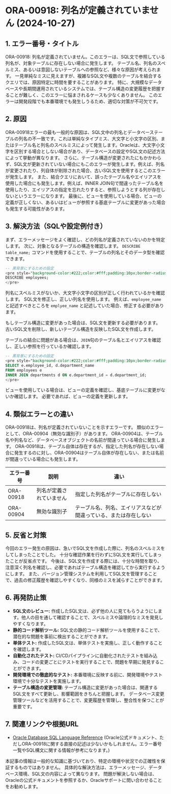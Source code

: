 # ORA-00918: 列名が定義されていません (2024-10-27)

## 1. エラー番号・タイトル

ORA-00918: 列名が定義されていません。このエラーは、SQL文で参照している列名が、対象テーブルに存在しない場合に発生します。  テーブル名、列名のスペルミス、あるいは意図しないテーブルへの参照など、様々な原因が考えられます。  一見単純なミスに見えますが、複雑なSQL文や複数のテーブルを結合するクエリでは、原因特定に時間を要することがあります。 特に、大規模なデータベースや長期間運用されているシステムでは、テーブル構造の変更履歴を把握することが難しく、このエラーに悩まされるケースも少なくありません。  このエラーは開発段階でも本番環境でも発生しうるため、適切な対策が不可欠です。


## 2. 原因

ORA-00918エラーの最も一般的な原因は、SQL文中の列名とデータベーステーブルの列名の不一致です。これは単純なタイプミス、大文字と小文字の区別、またはテーブル名と列名のスペルミスによって発生します。Oracleは、大文字小文字を区別する場合としない場合があり、データベースの設定やSQL文の記述方法によって挙動が異なります。  さらに、テーブル構造が変更されたにもかかわらず、SQL文が更新されていない場合にもこのエラーが発生します。例えば、列名が変更されたり、列自体が削除された場合、古いSQL文を使用するとこのエラーが発生します。  また、結合クエリにおいて、誤ったテーブル名やエイリアスを使用した場合にも発生します。例えば、INNER JOIN句で間違ったテーブル名を使用したり、エイリアスの指定を忘れたりすると、参照しようとする列が存在しないというエラーになります。  最後に、ビューを使用している場合、ビューの定義が正しくない、あるいはビューが参照する基底テーブルに変更があった場合も発生する可能性があります。


## 3. 解決方法（SQLや設定例付き）

まず、エラーメッセージをよく確認し、どの列名が定義されていないのかを特定します。  次に、対象となるテーブルの構造を確認します。  `DESCRIBE table_name;` コマンドを使用することで、テーブルの列名とそのデータ型を確認できます。

```sql
-- 黒背景にするための設定
<pre style="background-color:#222;color:#fff;padding:10px;border-radius:5px;">
DESCRIBE employees;
</pre>
```

列名にスペルミスがないか、大文字小文字の区別が正しく行われているかを確認します。  SQL文を修正し、正しい列名を使用します。  例えば、`employee_name` と記述すべきところを `emplyee_name` と記述していた場合、修正する必要があります。

もしテーブル構造に変更があった場合は、SQL文を更新する必要があります。  古いSQL文を削除し、新しいテーブル構造を反映したSQL文を作成します。

テーブルの結合に問題がある場合は、`JOIN`句のテーブル名とエイリアスを確認し、正しい参照を行っているか確認します。

```sql
-- 黒背景にするための設定
<pre style="background-color:#222;color:#fff;padding:10px;border-radius:5px;">
SELECT e.employee_id, d.department_name
FROM employees e
INNER JOIN departments d ON e.department_id = d.department_id;
</pre>
```

ビューを使用している場合は、ビューの定義を確認し、基底テーブルに変更がないか確認します。  必要であれば、ビューの定義を更新します。


## 4. 類似エラーとの違い

ORA-00918は、列名が定義されていないことを示すエラーです。  類似のエラーとして、ORA-00904（無効な識別子）があります。  ORA-00904は、テーブル名や列名など、データベースオブジェクトの名前が間違っている場合に発生します。  ORA-00918は、テーブル自体は存在するが、指定した列名が存在しない場合に発生するのに対し、ORA-00904はテーブル自体が存在しない、または名前が間違っている場合にも発生します。

| エラー番号 | 説明                                  | 違い                                                              |
|------------|---------------------------------------|-------------------------------------------------------------------|
| ORA-00918  | 列名が定義されていません                 | 指定した列名がテーブルに存在しない                               |
| ORA-00904  | 無効な識別子                             | テーブル名、列名、エイリアスなどが間違っている、または存在しない    |


## 5. 反省と対策

今回のエラー発生の原因は、急いでSQL文を作成した際に、列名のスペルミスをしてしまったことでした。  十分な確認作業を行わずにSQL文を実行してしまったことが反省点です。  今後は、SQL文を作成する際には、十分な時間を取り、注意深く列名を確認し、必要であればテーブル構造を確認してから実行するようにします。  また、バージョン管理システムを利用してSQL文を管理することで、過去の修正履歴を確認しやすくなり、同様のミスを減らすことができます。


## 6. 再発防止策

* **SQL文のレビュー:**  作成したSQL文は、必ず他の人に見てもらうようにします。他人の目を通して確認することで、スペルミスや論理的なミスを発見しやすくなります。
* **静的コード解析ツール:**  SQL文の静的コード解析ツールを使用することで、潜在的な問題を事前に検出することができます。
* **単体テスト:**  作成したSQL文は、単体テストを実施し、正しく動作することを確認します。
* **自動化されたテスト:** CI/CDパイプラインに自動化されたテストを組み込み、コードの変更ごとにテストを実行することで、問題を早期に発見することができます。
* **開発環境での徹底的なテスト:** 本番環境に反映する前に、開発環境やテスト環境で十分なテストを実施します。
* **テーブル構造の変更管理:** テーブル構造に変更があった場合は、関連するSQL文をすべて更新し、影響範囲をきちんと把握します。  データベース変更管理ツールなどを活用することで、変更履歴を管理し、整合性を保つことが重要です。


## 7. 関連リンクや根拠URL

* [Oracle Database SQL Language Reference](https://docs.oracle.com/cd/B28359_01/server.111/b28286/statements_1001.htm#SQLRF01002) (Oracle公式ドキュメント、ただしORA-00918に関する直接の記述は少ないかもしれません。エラー番号一覧やSQL構文に関する情報が参考になります。)

本記事の情報は一般的な知識に基づいており、特定の環境や状況での正確性を保証するものではありません。  具体的な解決方法は、エラーメッセージ、データベース環境、SQL文の内容によって異なります。  問題が解決しない場合は、Oracleの公式ドキュメントを参照するか、Oracleサポートに問い合わせることをお勧めします。
